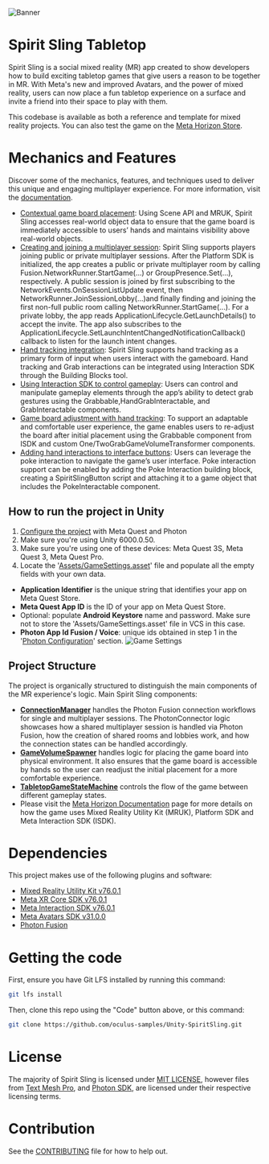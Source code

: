 ![Banner](./Documentation/Images/SpiritSling_Marketing_SmallLandscape.png)

# Spirit Sling Tabletop
Spirit Sling is a social mixed reality (MR) app created to show developers how to build exciting tabletop games that give users a reason to be together in MR. With Meta's new and improved Avatars, and the power of mixed reality, users can now place a fun tabletop experience on a surface and invite a friend into their space to play with them.

This codebase is available as both a reference and template for mixed reality projects. You can also test the game on the [Meta Horizon Store](https://www.meta.com/en-gb/experiences/spirit-sling-tabletop/26801347429479910/).

# Mechanics and Features
Discover some of the mechanics, features, and techniques used to deliver this unique and engaging multiplayer experience. For more information, visit the [documentation](https://developers.meta.com/horizon/documentation/unity/spirit-sling/).

- [Contextual game board placement](https://developers.meta.com/horizon/documentation/unity/spirit-sling/#contextual-board-placement-mixed-reality-utility-kit--other-tips): Using Scene API and MRUK, Spirit Sling accesses real-world object data to ensure that the game board is immediately accessible to users’ hands and maintains visibility above real-world objects.
- [Creating and joining a multiplayer session](https://developers.meta.com/horizon/documentation/unity/spirit-sling/#creating-a-multiplayer-session): Spirit Sling supports players joining public or private multiplayer sessions. After the Platform SDK is initialized, the app creates a public or private multiplayer room by calling Fusion.NetworkRunner.StartGame(...) or GroupPresence.Set(...), respectively. A public session is joined by first subscribing to the NetworkEvents.OnSessionListUpdate event, then NetworkRunner.JoinSessionLobby(...)and finally finding and joining the first non-full public room calling NetworkRunner.StartGame(...). For a private lobby, the app reads ApplicationLifecycle.GetLaunchDetails() to accept the invite. The app also subscribes to the ApplicationLifecycle.SetLaunchIntentChangedNotificationCallback() callback to listen for the launch intent changes.
- [Hand tracking integration](https://developers.meta.com/horizon/documentation/unity/spirit-sling/#intractable-virtual-objects-using-isdk-and-physics-to-enhance-gameplay): Spirit Sling supports hand tracking as a primary form of input when users interact with the gameboard. Hand tracking and Grab interactions can be integrated using Interaction SDK through the Building Blocks tool.
- [Using Interaction SDK to control gameplay](https://developers.meta.com/horizon/documentation/unity/spirit-sling/#using-isdk-to-control-gameplay-elements): Users can control and manipulate gameplay elements through the app’s ability to detect grab gestures using the Grabbable,HandGrabInteractable, and GrabInteractable components.
- [Game board adjustment with hand tracking](https://developers.meta.com/horizon/documentation/unity/spirit-sling/#manual-board-adjustment-with-hand-tracking): To support an adaptable and comfortable user experience, the game enables users to re-adjust the board after initial placement using the Grabbable component from ISDK and custom One/TwoGrabGameVolumeTransformer components.
- [Adding hand interactions to interface buttons](https://developers.meta.com/horizon/documentation/unity/spirit-sling/#adding-hand-interaction-to-interface-buttons): Users can leverage the poke interaction to navigate the game’s user interface. Poke interaction support can be enabled by adding the Poke Interaction building block, creating a SpiritSlingButton script and attaching it to a game object that includes the PokeInteractable component.

## How to run the project in Unity
1. [Configure the project](./Documentation/ProjectConfiguration.md) with Meta Quest and Photon
2. Make sure you're using Unity 6000.0.50.
3. Make sure you're using one of these devices: Meta Quest 3S, Meta Quest 3, Meta Quest Pro.
4. Locate the '[Assets/GameSettings.asset](./Assets/GameSettings.asset)' file and populate all the empty fields with your own data.  
  * **Application Identifier** is the unique string that identifies your app on Meta Quest Store.  
  * **Meta Quest App ID** is the ID of your app on Meta Quest Store.  
  * Optional: populate **Android Keystore** name and password. Make sure not to store the 'Assets/GameSettings.asset' file in VCS in this case.  
  * **Photon App Id Fusion / Voice**: unique ids obtained in step 1 in the '[Photon Configuration](./Documentation/ProjectConfiguration.md#photon-configuration)' section.
![Game Settings](./Documentation/Images/GameSettings.png)

## Project Structure
The project is organically structured to distinguish the main components of the MR experience's logic. Main Spirit Sling components:
- **[ConnectionManager](Assets/SpiritSling/Common/Networking/Scripts/ConnectionManager.cs)** handles the Photon Fusion connection workflows for single and multiplayer sessions. The PhotonConnector logic showcases how a shared multiplayer session is handled via Photon Fusion, how the creation of shared rooms and lobbies work, and how the connection states can be handled accordingly.
- **[GameVolumeSpawner](Assets/SpiritSling/TableTop/GameVolume/Scripts/GameVolumeSpawner.cs)** handles logic for placing the game board into physical environment. It also ensures that the game board is accessible by hands so the user can readjust the initial placement for a more comfortable experience.
- **[TabletopGameStateMachine](Assets/SpiritSling/TableTop/Gameplay/Scripts/Tabletop/TabletopGameStateMachine.cs)** controls the flow of the game between different gameplay states.
- Please visit the [Meta Horizon Documentation](https://developers.meta.com/horizon/documentation/unity/spirit-sling/#intractable-virtual-objects-using-isdk-and-physics-to-enhance-gameplay) page for more details on how the game uses Mixed Reality Utility Kit (MRUK), Platform SDK and Meta Interaction SDK (ISDK).

# Dependencies
This project makes use of the following plugins and software:
- [Mixed Reality Utility Kit v76.0.1](https://developers.meta.com/horizon/documentation/unity/unity-mr-utility-kit-overview/)
- [Meta XR Core SDK v76.0.1](https://developers.meta.com/horizon/downloads/package/meta-xr-core-sdk)
- [Meta Interaction SDK v76.0.1](https://developers.meta.com/horizon/documentation/unity/unity-isdk-interaction-sdk-overview/)
- [Meta Avatars SDK v31.0.0](https://developers.meta.com/horizon/documentation/unity/meta-avatars-overview/)
- [Photon Fusion](https://doc.photonengine.com/fusion/current/getting-started/fusion-intro)

# Getting the code

First, ensure you have Git LFS installed by running this command:

```sh
git lfs install
```

Then, clone this repo using the "Code" button above, or this command:

```sh
git clone https://github.com/oculus-samples/Unity-SpiritSling.git
```

# License
The majority of Spirit Sling is licensed under [MIT LICENSE](./LICENSE), however files from [Text Mesh Pro](http://www.unity3d.com/legal/licenses/Unity_Companion_License), and [Photon SDK](./Assets/Photon/LICENSE), are licensed under their respective licensing terms.

# Contribution
See the [CONTRIBUTING](./CONTRIBUTING.md) file for how to help out.
